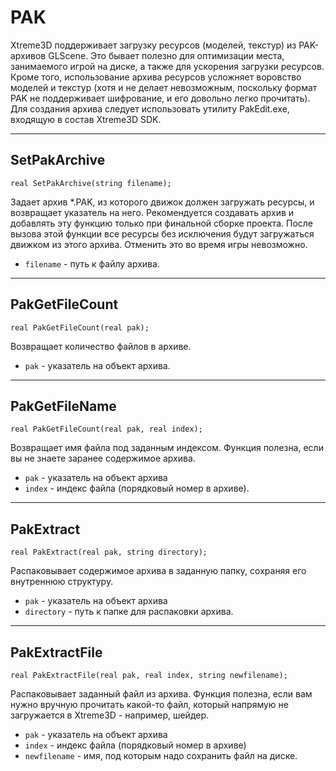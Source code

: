 # PAK

Xtreme3D поддерживает загрузку ресурсов (моделей, текстур) из PAK-архивов GLScene. Это бывает полезно для оптимизации места, занимаемого игрой на диске, а также для ускорения загрузки ресурсов. Кроме того, использование архива ресурсов усложняет воровство моделей и текстур (хотя и не делает невозможным, поскольку формат PAK не поддерживает шифрование, и его довольно легко прочитать). Для создания архива следует использовать утилиту PakEdit.exe, входящую в состав Xtreme3D SDK.

---
## SetPakArchive

`real SetPakArchive(string filename);`

Задает архив *.PAK, из которого движок должен загружать ресурсы, и возвращает указатель на него. Рекомендуется создавать архив и добавлять эту функцию только при финальной сборке проекта. После вызова этой функции все ресурсы без исключения будут загружаться движком из этого архива. Отменить это во время игры невозможно.
- `filename` - путь к файлу архива.

---
## PakGetFileCount

`real PakGetFileCount(real pak);`

Возвращает количество файлов в архиве.
- `pak` - указатель на объект архива.

---
## PakGetFileName

`real PakGetFileCount(real pak, real index);`

Возвращает имя файла под заданным индексом. Функция полезна, если вы не знаете заранее содержимое архива.
- `pak` - указатель на объект архива
- `index` - индекс файла (порядковый номер в архиве).

---
## PakExtract

`real PakExtract(real pak, string directory);`

Распаковывает содержимое архива в заданную папку, сохраняя его внутреннюю структуру.
- `pak` - указатель на объект архива
- `directory` - путь к папке для распаковки архива.

---
## PakExtractFile

`real PakExtractFile(real pak, real index, string newfilename);`

Распаковывает заданный файл из архива. Функция полезна, если вам нужно вручную прочитать какой-то файл, который напрямую не загружается в Xtreme3D - например, шейдер.
- `pak` - указатель на объект архива
- `index` - индекс файла (порядковый номер в архиве)
- `newfilename` - имя, под которым надо сохранить файл на диске.
